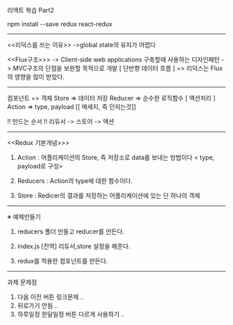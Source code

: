 리엑트 복습 Part2 

npm install --save redux react-redux
__________________________________________________________________________

<<리덕스를 쓰는 이유>>
->global state의 유지가 어렵다

<<Flux구조>>>
-> Client-side web applications 구축할때 사용하는 디자인패턴
-> MVC구조의 단점을 보완할 목적으로 개발 [ 단반향 데이터 흐름 ]
=> 리덕스는 Flux의 영향을 많이 받았다.

________________________________________________________________________

컴포넌트 => 객체
Store => 데이터 저장
Reducer => 순수한 로직함수 [ 액션처리 ]
Action => type, payload [[ 메세지, 즉 던지는것]]

!! 만드는 순서 !!
리듀서 -> 스토어 -> 액션 

____________________________________________________________________________

<<Redux 기본개념>>>

1. Action : 어플리케이션의 Store, 즉 저장소로 data를 보내는 방법이다
    < type, payload로 구성>

2. Reducers : Action의 type에 대한 함수이다. 

3. Store : Redicer의 결과를 저장하는 어플리케이션에 있는 단 하나의 객체

______________________________________________________________________________

※ 예제만들기 

1. reducers 폴더 만들고 reducer를 만든다. 

2. index.js [전역] 리듀서,store 설정을 해준다. 

3. redux를 적용한 컴포넌트를 만든다. 



______________________________________________________________________________________________________________________________
과제 문제점

1. 다음 이전 버튼 링크문제 .. 
2. 뒤로가기 안됨 .. 
3. 하루일정 한달일정 버튼 다르게 사용하기 .. 

